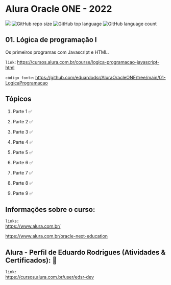 # Alura Oracle ONE - 2022

[![](https://img.shields.io/badge/made_by-eduardodsr-green)](https://github.com/eduardodsr/)
![GitHub repo size](https://img.shields.io/github/repo-size/eduardodsr/AluraOracleONE)
![GitHub top language](https://img.shields.io/github/languages/top/eduardodsr/AluraOracleONE)
![GitHub language count](https://img.shields.io/github/languages/count/eduardodsr/AluraOracleONE)

## 01. Lógica de programação I

Os primeiros programas com Javascript e HTML.

`link`: 
https://cursos.alura.com.br/course/logica-programacao-javascript-html

`código fonte`: 
https://github.com/eduardodsr/AluraOracleONE/tree/main/01-LogicaProgramacao

## Tópicos

1. Parte 1 ✅

2. Parte 2 ✅

3. Parte 3 ✅

4. Parte 4 ✅

5. Parte 5 ✅

6. Parte 6 ✅
 
7. Parte 7 ✅

8. Parte 8 ✅

9. Parte 9 ✅

## Informações sobre o curso: 

`links:`  
https://www.alura.com.br/

https://www.alura.com.br/oracle-next-education

## Alura - Perfil de Eduardo Rodrigues (Atividades & Certificados): :bookmark_tabs:

  `link:`   
  https://cursos.alura.com.br/user/edsr-dev
 
